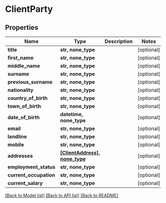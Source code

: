 # ClientParty


## Properties
Name | Type | Description | Notes
------------ | ------------- | ------------- | -------------
**title** | **str, none_type** |  | [optional] 
**first_name** | **str, none_type** |  | [optional] 
**middle_name** | **str, none_type** |  | [optional] 
**surname** | **str, none_type** |  | [optional] 
**previous_surname** | **str, none_type** |  | [optional] 
**nationality** | **str, none_type** |  | [optional] 
**country_of_birth** | **str, none_type** |  | [optional] 
**town_of_birth** | **str, none_type** |  | [optional] 
**date_of_birth** | **datetime, none_type** |  | [optional] 
**email** | **str, none_type** |  | [optional] 
**landline** | **str, none_type** |  | [optional] 
**mobile** | **str, none_type** |  | [optional] 
**addresses** | [**[ClientAddress], none_type**](ClientAddress.md) |  | [optional] 
**employment_status** | **str, none_type** |  | [optional] 
**current_occupation** | **str, none_type** |  | [optional] 
**current_salary** | **str, none_type** |  | [optional] 

[[Back to Model list]](../README.md#documentation-for-models) [[Back to API list]](../README.md#documentation-for-api-endpoints) [[Back to README]](../README.md)


